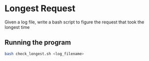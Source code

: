 # Longest Request

Given a log file, write a bash script to figure the request that took the longest time


## Running the program

```bash
bash check_longest.sh <log_filename>
```
